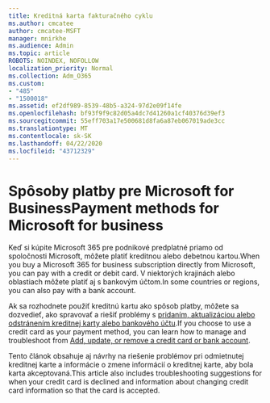 ```yaml
---
title: Kreditná karta fakturačného cyklu
ms.author: cmcatee
author: cmcatee-MSFT
manager: mnirkhe
ms.audience: Admin
ms.topic: article
ROBOTS: NOINDEX, NOFOLLOW
localization_priority: Normal
ms.collection: Adm_O365
ms.custom:
- "485"
- "1500018"
ms.assetid: ef2df989-8539-48b5-a324-97d2e09f14fe
ms.openlocfilehash: bf93f9f9c82d05a4dc7d41260a1cf40376d39ef3
ms.sourcegitcommit: 55eff703a17e500681d8fa6a87eb067019ade3cc
ms.translationtype: MT
ms.contentlocale: sk-SK
ms.lasthandoff: 04/22/2020
ms.locfileid: "43712329"
---
```

# <a name="payment-methods-for-microsoft-for-business"></a><span data-ttu-id="a0428-102">Spôsoby platby pre Microsoft for Business</span><span class="sxs-lookup"><span data-stu-id="a0428-102">Payment methods for Microsoft for business</span></span>

<span data-ttu-id="a0428-103">Keď si kúpite Microsoft 365 pre podnikové predplatné priamo od spoločnosti Microsoft, môžete platiť kreditnou alebo debetnou kartou.</span><span class="sxs-lookup"><span data-stu-id="a0428-103">When you buy a Microsoft 365 for business subscription directly from Microsoft, you can pay with a credit or debit card.</span></span> <span data-ttu-id="a0428-104">V niektorých krajinách alebo oblastiach môžete platiť aj s bankovým účtom.</span><span class="sxs-lookup"><span data-stu-id="a0428-104">In some countries or regions, you can also pay with a bank account.</span></span>
  
<span data-ttu-id="a0428-105">Ak sa rozhodnete použiť kreditnú kartu ako spôsob platby, môžete sa dozvedieť, ako spravovať a riešiť problémy s [pridaním, aktualizáciou alebo odstránením kreditnej karty alebo bankového účtu](https://docs.microsoft.com/office365/admin/subscriptions-and-billing/add-update-or-remove-credit-card-or-bank-account).</span><span class="sxs-lookup"><span data-stu-id="a0428-105">If you choose to use a credit card as your payment method, you can learn how to manage and troubleshoot from [Add, update, or remove a credit card or bank account](https://docs.microsoft.com/office365/admin/subscriptions-and-billing/add-update-or-remove-credit-card-or-bank-account).</span></span>
  
<span data-ttu-id="a0428-106">Tento článok obsahuje aj návrhy na riešenie problémov pri odmietnutej kreditnej karte a informácie o zmene informácií o kreditnej karte, aby bola karta akceptovaná.</span><span class="sxs-lookup"><span data-stu-id="a0428-106">This article also includes troubleshooting suggestions for when your credit card is declined and information about changing credit card information so that the card is accepted.</span></span>